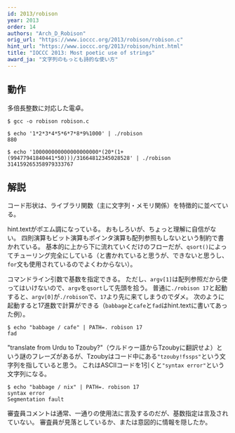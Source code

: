 ```yaml
---
id: 2013/robison
year: 2013
order: 14
authors: "Arch_D_Robison"
orig_url: "https://www.ioccc.org/2013/robison/robison.c"
hint_url: "https://www.ioccc.org/2013/robison/hint.html"
title: "IOCCC 2013: Most poetic use of strings"
award_ja: "文字列のもっとも詩的な使い方"
---
```


## 動作

多倍長整数に対応した電卓。

```
$ gcc -o robison robison.c

$ echo '1*2*3*4*5*6*7*8*9%1000' | ./robison
880

$ echo '100000000000000000000*(20*(1+(99477941840441*50)))/31664812345028528' | ./robison
314159265358979333767
```

## 解説

コード形状は、ライブラリ関数（主に文字列・メモリ関係）を特徴的に並べている。

hint.textがポエム調になっている。
おもしろいが、ちょっと理解に自信がない。
四則演算もビット演算もポインタ演算も配列参照もしないという制約で書かれている。
基本的に上から下に流れていくだけのフローだが、`qsort()`によってチューリング完全にしている（と書かれていると思うが、できないと思うし、`for`文も使用されているのでよくわからない）。

コマンドライン引数で基数を指定できる。
ただし、`argv[1]`は配列参照だから使ってはいけないので、`argv`を`qsort`して先頭を拾う。
普通に`./robison 17`と起動すると、`argv[0]`が`./robison`で、`17`より先に来てしまうのでダメ。
次のように起動すると17進数で計算ができる（`babbage`と`cafe`と`fad`はhint.textに書いてあった例）。

```
$ echo "babbage / cafe" | PATH=. robison 17
fad
```

"translate from Urdu to Tzouby?"（ウルドゥー語からTzoubyに翻訳せよ）という謎のフレーズがあるが、Tzoubyはコード中にある`"tzouby!fssps"`という文字列を指していると思う。
これはASCIIコードを1引くと`"syntax error"`という文字列になる。

```
$ echo "babbage / nix" | PATH=. robison 17
syntax error
Segmentation fault
```

審査員コメントは通常、一通りの使用法に言及するのだが、基数指定は言及されていない。
審査員が見落としているか、または意図的に情報を隠したか。
